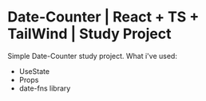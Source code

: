 # Date-Counter | React + TS + TailWind | Study Project
Simple Date-Counter study project.
What i've used:
* UseState
* Props
* date-fns library